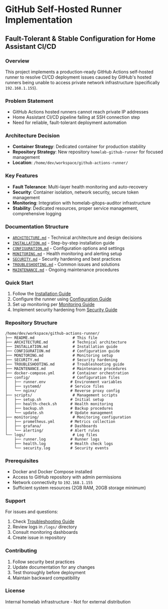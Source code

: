 # GitHub Self-Hosted Runner Implementation
## Fault-Tolerant & Stable Configuration for Home Assistant CI/CD

### Overview
This project implements a production-ready GitHub Actions self-hosted runner to resolve CI/CD deployment issues caused by GitHub's hosted runners being unable to access private network infrastructure (specifically `192.168.1.155`).

### Problem Statement
- GitHub Actions hosted runners cannot reach private IP addresses
- Home Assistant CI/CD pipeline failing at SSH connection step
- Need for reliable, fault-tolerant deployment automation

### Architecture Decision
- **Container Strategy**: Dedicated container for production stability
- **Repository Strategy**: New repository `homelab-github-runner` for focused management
- **Location**: `/home/dev/workspace/github-actions-runner/`

### Key Features
- **Fault Tolerance**: Multi-layer health monitoring and auto-recovery
- **Security**: Container isolation, network security, secure token management
- **Monitoring**: Integration with homelab-gitops-auditor infrastructure
- **Stability**: Dedicated resources, proper service management, comprehensive logging

### Documentation Structure
- [`ARCHITECTURE.md`](ARCHITECTURE.md) - Technical architecture and design decisions
- [`INSTALLATION.md`](INSTALLATION.md) - Step-by-step installation guide
- [`CONFIGURATION.md`](CONFIGURATION.md) - Configuration options and settings
- [`MONITORING.md`](MONITORING.md) - Health monitoring and alerting setup
- [`SECURITY.md`](SECURITY.md) - Security hardening and best practices
- [`TROUBLESHOOTING.md`](TROUBLESHOOTING.md) - Common issues and solutions
- [`MAINTENANCE.md`](MAINTENANCE.md) - Ongoing maintenance procedures

### Quick Start
1. Follow the [Installation Guide](INSTALLATION.md)
2. Configure the runner using [Configuration Guide](CONFIGURATION.md)
3. Set up monitoring per [Monitoring Guide](MONITORING.md)
4. Implement security hardening from [Security Guide](SECURITY.md)

### Repository Structure
```
/home/dev/workspace/github-actions-runner/
├── README.md                 # This file
├── ARCHITECTURE.md           # Technical architecture
├── INSTALLATION.md           # Installation guide
├── CONFIGURATION.md          # Configuration guide
├── MONITORING.md             # Monitoring setup
├── SECURITY.md               # Security hardening
├── TROUBLESHOOTING.md        # Troubleshooting guide
├── MAINTENANCE.md            # Maintenance procedures
├── docker-compose.yml        # Container orchestration
├── config/                   # Configuration files
│   ├── runner.env           # Environment variables
│   ├── systemd/             # Service files
│   └── nginx/               # Reverse proxy config
├── scripts/                  # Management scripts
│   ├── setup.sh             # Initial setup
│   ├── health-check.sh      # Health monitoring
│   ├── backup.sh            # Backup procedures
│   └── update.sh            # Update management
├── monitoring/               # Monitoring configuration
│   ├── prometheus.yml       # Metrics collection
│   ├── grafana/             # Dashboards
│   └── alerting/            # Alert rules
└── logs/                     # Log files
    ├── runner.log           # Runner logs
    ├── health.log           # Health check logs
    └── security.log         # Security events
```

### Prerequisites
- Docker and Docker Compose installed
- Access to GitHub repository with admin permissions
- Network connectivity to `192.168.1.155`
- Sufficient system resources (2GB RAM, 20GB storage minimum)

### Support
For issues and questions:
1. Check [Troubleshooting Guide](TROUBLESHOOTING.md)
2. Review logs in `/logs/` directory
3. Consult monitoring dashboards
4. Create issue in repository

### Contributing
1. Follow security best practices
2. Update documentation for any changes
3. Test thoroughly before deployment
4. Maintain backward compatibility

### License
Internal homelab infrastructure - Not for external distribution